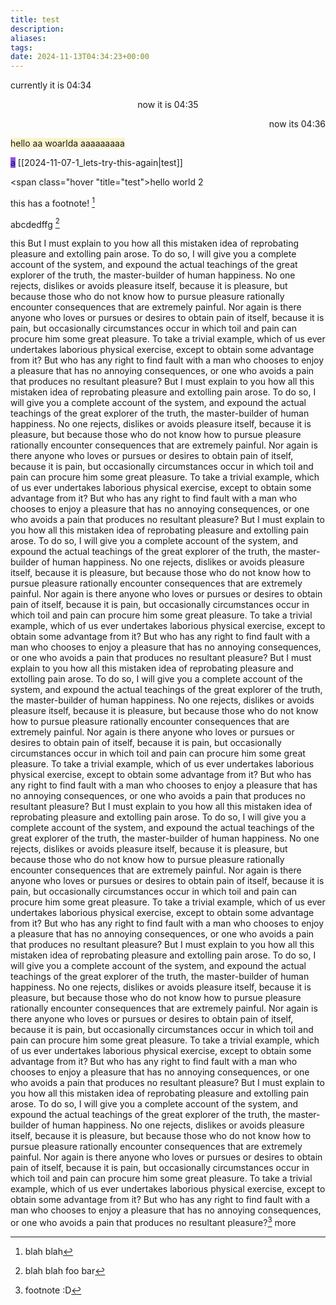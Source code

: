 ```yaml
---
title: test
description: 
aliases: 
tags: 
date: 2024-11-13T04:34:23+00:00
---
```

currently it is 04:34


<center>
now it is 04:35</center>
<p align="right">
now its 04:36
</p>


<span style="background:rgba(240, 200, 0, 0.2)">hello  aa woarlda aaaaaaaaa<p align="right"></p></span>
<span style="background:#9254de"><font color="#002060">a</font></span>
[[2024-11-07-1_lets-try-this-again|test]]


<span class="hover "title="test">hello world 2</span>

this has a footnote! [^1]

abcdedffg [^2]

this 
But I must explain to you how all this mistaken idea of reprobating pleasure and extolling pain arose. To do so, I will give you a complete account of the system, and expound the actual teachings of the great explorer of the truth, the master-builder of human happiness. No one rejects, dislikes or avoids pleasure itself, because it is pleasure, but because those who do not know how to pursue pleasure rationally encounter consequences that are extremely painful. Nor again is there anyone who loves or pursues or desires to obtain pain of itself, because it is pain, but occasionally circumstances occur in which toil and pain can procure him some great pleasure. To take a trivial example, which of us ever undertakes laborious physical exercise, except to obtain some advantage from it? But who has any right to find fault with a man who chooses to enjoy a pleasure that has no annoying consequences, or one who avoids a pain that produces no resultant pleasure?
But I must explain to you how all this mistaken idea of reprobating pleasure and extolling pain arose. To do so, I will give you a complete account of the system, and expound the actual teachings of the great explorer of the truth, the master-builder of human happiness. No one rejects, dislikes or avoids pleasure itself, because it is pleasure, but because those who do not know how to pursue pleasure rationally encounter consequences that are extremely painful. Nor again is there anyone who loves or pursues or desires to obtain pain of itself, because it is pain, but occasionally circumstances occur in which toil and pain can procure him some great pleasure. To take a trivial example, which of us ever undertakes laborious physical exercise, except to obtain some advantage from it? But who has any right to find fault with a man who chooses to enjoy a pleasure that has no annoying consequences, or one who avoids a pain that produces no resultant pleasure?
But I must explain to you how all this mistaken idea of reprobating pleasure and extolling pain arose. To do so, I will give you a complete account of the system, and expound the actual teachings of the great explorer of the truth, the master-builder of human happiness. No one rejects, dislikes or avoids pleasure itself, because it is pleasure, but because those who do not know how to pursue pleasure rationally encounter consequences that are extremely painful. Nor again is there anyone who loves or pursues or desires to obtain pain of itself, because it is pain, but occasionally circumstances occur in which toil and pain can procure him some great pleasure. To take a trivial example, which of us ever undertakes laborious physical exercise, except to obtain some advantage from it? But who has any right to find fault with a man who chooses to enjoy a pleasure that has no annoying consequences, or one who avoids a pain that produces no resultant pleasure?
But I must explain to you how all this mistaken idea of reprobating pleasure and extolling pain arose. To do so, I will give you a complete account of the system, and expound the actual teachings of the great explorer of the truth, the master-builder of human happiness. No one rejects, dislikes or avoids pleasure itself, because it is pleasure, but because those who do not know how to pursue pleasure rationally encounter consequences that are extremely painful. Nor again is there anyone who loves or pursues or desires to obtain pain of itself, because it is pain, but occasionally circumstances occur in which toil and pain can procure him some great pleasure. To take a trivial example, which of us ever undertakes laborious physical exercise, except to obtain some advantage from it? But who has any right to find fault with a man who chooses to enjoy a pleasure that has no annoying consequences, or one who avoids a pain that produces no resultant pleasure?
But I must explain to you how all this mistaken idea of reprobating pleasure and extolling pain arose. To do so, I will give you a complete account of the system, and expound the actual teachings of the great explorer of the truth, the master-builder of human happiness. No one rejects, dislikes or avoids pleasure itself, because it is pleasure, but because those who do not know how to pursue pleasure rationally encounter consequences that are extremely painful. Nor again is there anyone who loves or pursues or desires to obtain pain of itself, because it is pain, but occasionally circumstances occur in which toil and pain can procure him some great pleasure. To take a trivial example, which of us ever undertakes laborious physical exercise, except to obtain some advantage from it? But who has any right to find fault with a man who chooses to enjoy a pleasure that has no annoying consequences, or one who avoids a pain that produces no resultant pleasure?
But I must explain to you how all this mistaken idea of reprobating pleasure and extolling pain arose. To do so, I will give you a complete account of the system, and expound the actual teachings of the great explorer of the truth, the master-builder of human happiness. No one rejects, dislikes or avoids pleasure itself, because it is pleasure, but because those who do not know how to pursue pleasure rationally encounter consequences that are extremely painful. Nor again is there anyone who loves or pursues or desires to obtain pain of itself, because it is pain, but occasionally circumstances occur in which toil and pain can procure him some great pleasure. To take a trivial example, which of us ever undertakes laborious physical exercise, except to obtain some advantage from it? But who has any right to find fault with a man who chooses to enjoy a pleasure that has no annoying consequences, or one who avoids a pain that produces no resultant pleasure?
But I must explain to you how all this mistaken idea of reprobating pleasure and extolling pain arose. To do so, I will give you a complete account of the system, and expound the actual teachings of the great explorer of the truth, the master-builder of human happiness. No one rejects, dislikes or avoids pleasure itself, because it is pleasure, but because those who do not know how to pursue pleasure rationally encounter consequences that are extremely painful. Nor again is there anyone who loves or pursues or desires to obtain pain of itself, because it is pain, but occasionally circumstances occur in which toil and pain can procure him some great pleasure. To take a trivial example, which of us ever undertakes laborious physical exercise, except to obtain some advantage from it? But who has any right to find fault with a man who chooses to enjoy a pleasure that has no annoying consequences, or one who avoids a pain that produces no resultant pleasure?[^3]
more


[^1]: blah blah
[^2]: blah blah foo bar
[^3]: footnote :D